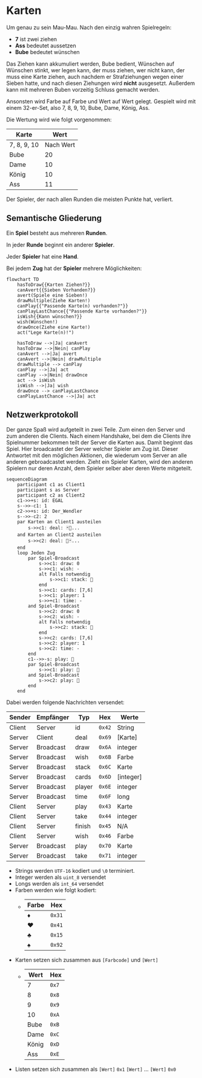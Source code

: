 # Karten

Um genau zu sein Mau-Mau. Nach den einzig wahren Spielregeln:
 - **7** ist zwei ziehen
 - **Ass** bedeutet aussetzen
 - **Bube** bedeutet wünschen

Das Ziehen kann akkumuliert werden, Bube bedient, Wünschen auf Wünschen stinkt, wer legen kann, der muss ziehen,
wer nicht kann, der muss eine Karte ziehen, auch nachdem er Strafziehungen wegen einer Sieben hatte,
und nach diesen Ziehungen wird **nicht** ausgesetzt. Außerdem kann mit mehreren Buben vorzeitig Schluss gemacht werden.

Ansonsten wird Farbe auf Farbe und Wert auf Wert gelegt.
Gespielt wird mit einem 32-er-Set, also 7, 8, 9, 10, Bube, Dame, König, Ass.

Die Wertung wird wie folgt vorgenommen:

| Karte       | Wert      |
|-------------|-----------|
| 7, 8, 9, 10 | Nach Wert |
| Bube        | 20        |
| Dame        | 10        |
| König       | 10        |
| Ass         | 11        |

Der Spieler, der nach allen Runden die meisten Punkte hat, verliert.

## Semantische Gliederung

Ein **Spiel** besteht aus mehreren **Runden**.

In jeder **Runde** beginnt ein anderer **Spieler**.

Jeder **Spieler** hat eine **Hand**.

Bei jedem **Zug** hat der **Spieler** mehrere Möglichkeiten:

```mermaid
flowchart TD
    hasToDraw{{Karten Ziehen?}}
    canAvert{{Sieben Vorhanden?}}
    avert(Spiele eine Sieben!)
    drawMultiple(Ziehe Karten!)
    canPlay{{"Passende Karte(n) vorhanden?"}}
    canPlayLastChance{{"Passende Karte vorhanden?"}}
    isWish{{Kann wünschen?}}
    wish(Wünschen!)
    drawOnce(Ziehe eine Karte!)
    act("Lege Karte(n)!")
    
    hasToDraw -->|Ja| canAvert
    hasToDraw -->|Nein| canPlay
    canAvert -->|Ja| avert
    canAvert -->|Nein| drawMultiple
    drawMultiple --> canPlay
    canPlay -->|Ja| act
    canPlay -->|Nein| drawOnce
    act --> isWish
    isWish -->|Ja| wish
    drawOnce --> canPlayLastChance
    canPlayLastChance -->|Ja| act
```

## Netzwerkprotokoll

Der ganze Spaß wird aufgeteilt in zwei Teile. Zum einen den Server und zum anderen die Clients.
Nach einem Handshake, bei dem die Clients ihre Spielnummer bekommen teilt der Server die Karten aus.
Damit beginnt das Spiel.
Hier broadcastet der Server welcher Spieler am Zug ist.
Dieser Antwortet mit den möglichen Aktionen, die wiederum vom Server an alle anderen gebroadcastet werden.
Zieht ein Spieler Karten, wird den anderen Spielern nur deren Anzahl, dem Spieler selber aber deren Werte mitgeteilt.

```mermaid
sequenceDiagram
    participant c1 as Client1
    participant s as Server
    participant c2 as Client2
    c1->>+s: id: EGAL
    s-->>-c1: 1
    c2->>+s: id: Der_Wendler
    s-->>-c2: 2
    par Karten an Client1 austeilen
        s->>c1: deal: 🃏🎴...
    and Karten an Client2 austeilen
        s->>c2: deal: 🎴🃏...
    end
    loop Jeden Zug
        par Spiel-Broadcast
            s->>c1: draw: 0
            s->>c1: wish: -
            alt Falls notwendig
                s->>c1: stack: 🎴
            end
            s->>c1: cards: [7,6]
            s->>c1: player: 1
            s->>+c1: time: -
        and Spiel-Broadcast
            s->>c2: draw: 0
            s->>c2: wish: -
            alt Falls notwendig
                s->>c2: stack: 🎴
            end
            s->>c2: cards: [7,6]
            s->>c2: player: 1
            s->>c2: time: -
        end
        c1-->>-s: play: 🎴
        par Spiel-Broadcast
            s->>c1: play: 🎴
        and Spiel-Broadcast
            s->>c2: play: 🎴
        end
    end
```

Dabei werden folgende Nachrichten versendet:

| Sender | Empfänger | Typ    | Hex    | Werte      |
|--------|-----------|--------|--------|------------|
| Client | Server    | id     | `0x42` | String     |
| Server | Client    | deal   | `0x69` | \[Karte]   |
| Server | Broadcast | draw   | `0x6A` | integer    |
| Server | Broadcast | wish   | `0x6B` | Farbe      |
| Server | Broadcast | stack  | `0x6C` | Karte      |
| Server | Broadcast | cards  | `0x6D` | \[integer] |
| Server | Broadcast | player | `0x6E` | integer    |
| Server | Broadcast | time   | `0x6F` | long       |
| Client | Server    | play   | `0x43` | Karte      |
| Client | Server    | take   | `0x44` | integer    |
| Client | Server    | finish | `0x45` | N/A        |
| Client | Server    | wish   | `0x46` | Farbe      |
| Server | Broadcast | play   | `0x70` | Karte      |
| Server | Broadcast | take   | `0x71` | integer    |

- Strings werden `UTF-16` kodiert und `\0` terminiert.
- Integer werden als `uint_8` versendet
- Longs werden als `int_64` versendet
- Farben werden wie folgt kodiert:
  - | Farbe | Hex    |
    |-------|--------|
    | ♦️    | `0x31` |
    | ♥️    | `0x41` |
    | ♣️    | `0x15` |
    | ♠️    | `0x92` |
- Karten setzen sich zusammen aus `[Farbcode]` und `[Wert]`
  - | Wert  | Hex   |
    |-------|-------|
    | 7     | `0x7` |
    | 8     | `0x8` |
    | 9     | `0x9` |
    | 10    | `0xA` |
    | Bube  | `0xB` |
    | Dame  | `0xC` |
    | König | `0xD` |
    | Ass   | `0xE` |
- Listen setzen sich zusammen als `[Wert]` `0x1` `[Wert]` ... `[Wert]` `0x0`